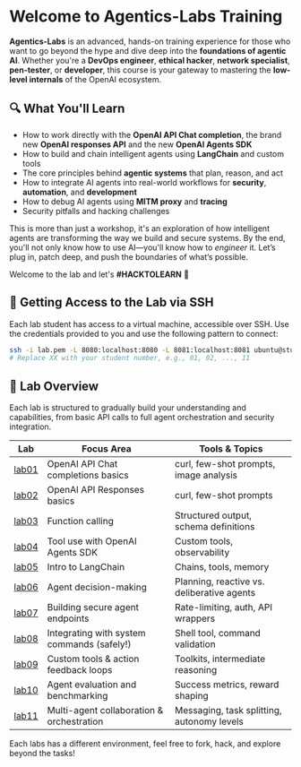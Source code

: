 # Welcome to Agentics-Labs Training

**Agentics-Labs** is an advanced, hands-on training experience for those who want to go beyond the hype and dive deep into the **foundations of agentic AI**. Whether you're a **DevOps engineer**, **ethical hacker**, **network specialist**, **pen-tester**, or **developer**, this course is your gateway to mastering the **low-level internals** of the OpenAI ecosystem.

## 🔍 What You'll Learn

- How to work directly with the **OpenAI API Chat completion**, the brand new **OpenAI responses API** and the new **OpenAI Agents SDK**
- How to build and chain intelligent agents using **LangChain** and custom tools
- The core principles behind **agentic systems** that plan, reason, and act
- How to integrate AI agents into real-world workflows for **security**, **automation**, and **development**
- How to debug AI agents using **MITM proxy** and **tracing**
- Security pitfalls and hacking challenges
  
This is more than just a workshop, it's an exploration of how intelligent agents are transforming the way we build and secure systems.
By the end, you'll not only know how to use AI—you'll know how to *engineer* it.
Let’s plug in, patch deep, and push the boundaries of what’s possible.

Welcome to the lab and let's **#HACKTOLEARN** 🚀

## 🔐 Getting Access to the Lab via SSH

Each lab student has access to a virtual machine, accessible over SSH. Use the credentials provided to you and use the following pattern to connect:

```bash
ssh -i lab.pem -L 8080:localhost:8080 -L 8081:localhost:8081 ubuntu@studentXX.labs.kubiosec.tech
# Replace XX with your student number, e.g., 01, 02, ..., 11
```

## 🧪 Lab Overview

Each lab is structured to gradually build your understanding and capabilities, from basic API calls to full agent orchestration and security integration.

| Lab | Focus Area                                      | Tools & Topics                              |
|-----|-------------------------------------------------|---------------------------------------------|
| [lab01](./lab01) | OpenAI API Chat completions basics              | curl, few-shot prompts, image analysis     |
| [lab02](./lab02) | OpenAI API Responses basics                     | curl, few-shot prompts                      |
| [lab03](./lab03) | Function calling                                | Structured output, schema definitions       |
| [lab04](./lab04) | Tool use with OpenAI Agents SDK                 | Custom tools, observability                 |
| [lab05](./lab05) | Intro to LangChain                              | Chains, tools, memory                       |
| [lab06](./lab06) | Agent decision-making                           | Planning, reactive vs. deliberative agents  |
| [lab07](./lab07) | Building secure agent endpoints                 | Rate-limiting, auth, API wrappers           |
| [lab08](./lab08) | Integrating with system commands (safely!)      | Shell tool, command validation              |
| [lab09](./lab09) | Custom tools & action feedback loops            | Toolkits, intermediate reasoning            |
| [lab10](./lab10) | Agent evaluation and benchmarking               | Success metrics, reward shaping             |
| [lab11](./lab11) | Multi-agent collaboration & orchestration       | Messaging, task splitting, autonomy levels  |

Each labs has a different environment, feel free to fork, hack, and explore beyond the tasks!

